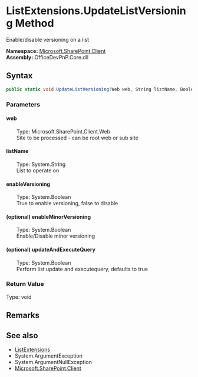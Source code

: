 # ListExtensions.UpdateListVersioning Method  
 Enable/disable versioning on a list   

**Namespace:** [Microsoft.SharePoint.Client](Microsoft.SharePoint.Client.md)  
**Assembly:** OfficeDevPnP.Core.dll  
## Syntax
```C#
public static void UpdateListVersioning(Web web, String listName, Boolean enableVersioning, Boolean enableMinorVersioning, Boolean updateAndExecuteQuery)
```
### Parameters
#### web  
&emsp;&emsp;Type: Microsoft.SharePoint.Client.Web  
&emsp;&emsp;Site to be processed - can be root web or sub site  

  

#### listName  
&emsp;&emsp;Type: System.String  
&emsp;&emsp;List to operate on  

  

#### enableVersioning  
&emsp;&emsp;Type: System.Boolean  
&emsp;&emsp;True to enable versioning, false to disable  

  

#### (optional) enableMinorVersioning  
&emsp;&emsp;Type: System.Boolean  
&emsp;&emsp;Enable/Disable minor versioning  

  

#### (optional) updateAndExecuteQuery  
&emsp;&emsp;Type: System.Boolean  
&emsp;&emsp;Perform list update and executequery, defaults to true  

  

### Return Value
Type: void  

## Remarks
  
## See also
- [ListExtensions](Microsoft.SharePoint.Client.ListExtensions.md) 
- System.ArgumentException
- System.ArgumentNullException
- [Microsoft.SharePoint.Client](Microsoft.SharePoint.Client.md) 
